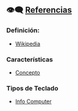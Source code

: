 ## 👁️‍🗨️ [Referencias](README.md)

### Definición:
- [Wikipedia](https://es.wikipedia.org/wiki/Teclado_(inform%C3%A1tica))

### Características
- [Concepto](https://concepto.de/teclado-informatica/)

### Tipos de Teclado
- [Info Computer](https://www.info-computer.com/blog/cuales-son-los-tipos-de-teclado.html#:~:text=Existen%20diferentes%20tipos%20de%20teclados,adecuado%20para%20tus%20actividades%20diarias.)
